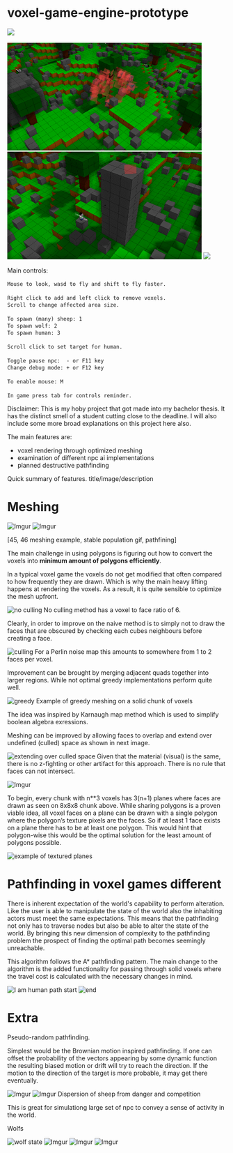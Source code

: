 # voxel-game-engine-prototype
![](images/start.gif)


![](images/edit.gif)
![](images/smart_path.gif)
![](images/population.gif)

Main controls:

    Mouse to look, wasd to fly and shift to fly faster.

    Right click to add and left click to remove voxels.
    Scroll to change affected area size.

    To spawn (many) sheep: 1
    To spawn wolf: 2
    To spawn human: 3

    Scroll click to set target for human.

    Toggle pause npc:  - or F11 key
    Change debug mode: + or F12 key

    To enable mouse: M

    In game press tab for controls reminder.

Disclaimer:
This is my hoby project that got made into my bachelor thesis.
It has the distinct smell of a student cutting close to the deadline.
I will also include some more broad explanations on this project here also.

The main features are:
* voxel rendering through optimized meshing
* examination of different npc ai implementations
* planned destructive pathfinding

Quick summary of features.
title/image/description

# Meshing

![Imgur](http://i.imgur.com/doc0IMR.jpg)
![Imgur](http://i.imgur.com/ccliTPS.jpg)

[45, 46 meshing example, stable population gif, pathfining]

The main challenge in using polygons is figuring out how to convert the voxels into
**minimum amount of polygons efficiently**.

In a typical voxel game the voxels do not get modified that often compared to how frequently they are drawn.
Which is why the main heavy lifting happens at rendering the voxels.
As a result, it is quite sensible to optimize the mesh upfront.

![no culling](http://i.imgur.com/nMY4iAk.png)
No culling method has a voxel to face ratio of 6.

Clearly, in order to improve on the naive method is to simply not to draw the faces that
are obscured by checking each cubes neighbours before creating a face.

![culling](http://i.imgur.com/T28c2DL.png)
For a Perlin noise map this amounts to somewhere from 1 to 2 faces per voxel.

Improvement can be brought by merging adjacent quads together into larger regions.
While not optimal greedy implementations perform quite well.

![greedy](http://i.imgur.com/DuWI8GD.png)
Example of greedy meshing on a solid chunk of voxels

The idea was inspired by Karnaugh map method which is used to simplify boolean
algebra exressions.

Meshing can be improved by allowing faces to overlap and extend over undefined (culled) space as shown in next image.

![extending over culled space](http://i.imgur.com/jYJ1E5f.jpg)
Given that the material (visual) is the same, there is no z-fighting or other artifact for this approach.
There is no rule that faces can not intersect.

![Imgur](http://i.imgur.com/S3ISygc.png)

To begin, every chunk with n**3 voxels has 3(n+1) planes where faces are drawn as seen on 8x8x8 chunk above.
While sharing polygons is a proven viable idea,
all voxel faces on a plane can be drawn with a single polygon where the polygon’s texture pixels are the faces.
So if at least 1 face exists on a plane there has to be at least one polygon.
This would hint that polygon-wise this would be the optimal solution for the least amount of polygons possible.

![example of textured planes](http://i.imgur.com/ShpJfuN.jpg)


# Pathfinding in voxel games different

There is inherent expectation of the world's capability to perform alteration.
Like the user is able to manipulate the state of the world also the inhabiting actors must meet the same expectations.
This means that the pathfinding not only has to traverse nodes but also be able to alter the state of the world.
By bringing this new dimension of complexity to the pathfinding problem the prospect of finding the optimal path becomes seemingly unreachable.

This algorithm follows the A* pathfinding pattern. The main change to the algorithm is
the added functionality for passing through solid voxels where the travel cost is
calculated with the necessary changes in mind.

![I am human path start](http://i.imgur.com/EwdjEm6.jpg)
![end](http://i.imgur.com/NTXZWAe.jpg)

# Extra
Pseudo-random pathfinding.

Simplest would be the Brownian motion inspired pathfinding.
If one can offset the probability of the vectors appearing by some dynamic function the resulting biased motion or drift
will try to reach the direction.
If the motion to the direction of the target is more probable, it may get there eventually.

![Imgur](http://i.imgur.com/QlyZY81.jpg)
![Imgur](http://i.imgur.com/Kd5MF0j.jpg)
Dispersion of sheep from danger and competition

This is great for simulationg large set of npc to convey a sense of activity in the world.

Wolfs

![wolf state](http://i.imgur.com/DocAdX0.png)
![Imgur](http://i.imgur.com/fgtKyDi.jpg)
![Imgur](http://i.imgur.com/Yj2vJN4.jpg)
![Imgur](http://i.imgur.com/JHBiQft.jpg)
